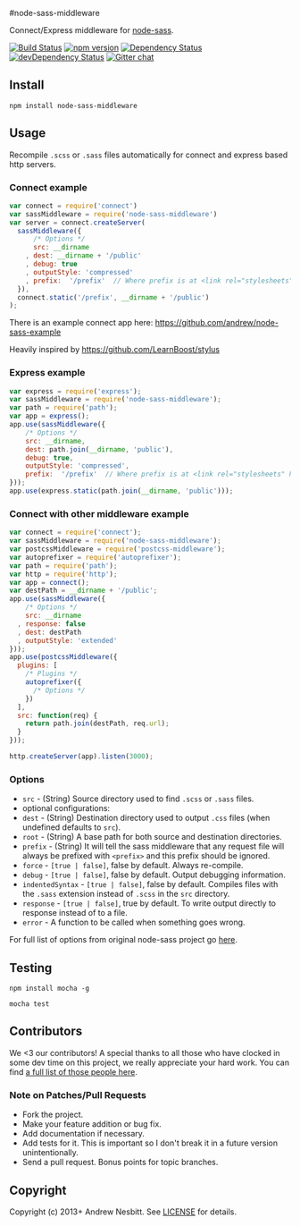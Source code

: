 #node-sass-middleware

Connect/Express middleware for [node-sass](https://github.com/sass/node-sass).

[![Build Status](https://travis-ci.org/sass/node-sass-middleware.svg?branch=master&style=flat)](https://travis-ci.org/sass/node-sass-middleware)
[![npm version](https://badge.fury.io/js/node-sass-middleware.svg)](http://badge.fury.io/js/node-sass-middleware)
[![Dependency Status](https://david-dm.org/sass/node-sass-middleware.svg?theme=shields.io)](https://david-dm.org/sass/node-sass-middleware)
[![devDependency Status](https://david-dm.org/sass/node-sass-middleware/dev-status.svg?theme=shields.io)](https://david-dm.org/sass/node-sass-middleware#info=devDependencies)
[![Gitter chat](http://img.shields.io/badge/gitter-sass/node--sass-brightgreen.svg)](https://gitter.im/sass/node-sass)

## Install

    npm install node-sass-middleware

## Usage

Recompile `.scss` or `.sass` files automatically for connect and express based http servers.

### Connect example

```javascript
var connect = require('connect')
var sassMiddleware = require('node-sass-middleware')
var server = connect.createServer(
  sassMiddleware({
      /* Options */
      src: __dirname
    , dest: __dirname + '/public'
    , debug: true
    , outputStyle: 'compressed'
    , prefix:  '/prefix'  // Where prefix is at <link rel="stylesheets" href="prefix/style.css"/>
  }),
  connect.static('/prefix', __dirname + '/public')
);
```

There is an example connect app here: <https://github.com/andrew/node-sass-example>

Heavily inspired by <https://github.com/LearnBoost/stylus>

### Express example

```javascript
var express = require('express');
var sassMiddleware = require('node-sass-middleware');
var path = require('path');
var app = express();
app.use(sassMiddleware({
    /* Options */
    src: __dirname,
    dest: path.join(__dirname, 'public'),
    debug: true,
    outputStyle: 'compressed',
    prefix:  '/prefix'  // Where prefix is at <link rel="stylesheets" href="prefix/style.css"/>
}));
app.use(express.static(path.join(__dirname, 'public')));
```

### Connect with other middleware example

```javascript
var connect = require('connect');
var sassMiddleware = require('node-sass-middleware');
var postcssMiddleware = require('postcss-middleware');
var autoprefixer = require('autoprefixer');
var path = require('path');
var http = require('http');
var app = connect();
var destPath = __dirname + '/public';
app.use(sassMiddleware({
    /* Options */
    src: __dirname
  , response: false
  , dest: destPath
  , outputStyle: 'extended'
}));
app.use(postcssMiddleware({
  plugins: [
    /* Plugins */
    autoprefixer({
      /* Options */
    })
  ],
  src: function(req) {
    return path.join(destPath, req.url);
  }
}));

http.createServer(app).listen(3000);
```

### Options

 *    `src`            - (String) Source directory used to find `.scss` or `.sass` files.
 *    optional configurations:
  *    `dest`           - (String) Destination directory used to output `.css` files (when undefined defaults to `src`).
  *    `root`           - (String) A base path for both source and destination directories.
  *    `prefix`         - (String) It will tell the sass middleware that any request file will always be prefixed with `<prefix>` and this prefix should be ignored.
  *    `force`          - `[true | false]`, false by default. Always re-compile.
  *    `debug`          - `[true | false]`, false by default. Output debugging information.
  *    `indentedSyntax` - `[true | false]`, false by default. Compiles files with the `.sass` extension instead of `.scss` in the `src` directory.
  *    `response`       - `[true | false]`, true by default. To write output directly to response instead of to a file.
  *    `error`          - A function to be called when something goes wrong.

  For full list of options from original node-sass project go [here](https://github.com/sass/node-sass).

## Testing

    npm install mocha -g

    mocha test

## Contributors

We <3 our contributors! A special thanks to all those who have clocked in some dev time on this project, we really appreciate your hard work. You can find [a full list of those people here](https://github.com/sass/node-sass-middleware/graphs/contributors).

### Note on Patches/Pull Requests

 * Fork the project.
 * Make your feature addition or bug fix.
 * Add documentation if necessary.
 * Add tests for it. This is important so I don't break it in a future version unintentionally.
 * Send a pull request. Bonus points for topic branches.

## Copyright

Copyright (c) 2013+ Andrew Nesbitt. See [LICENSE](https://github.com/sass/node-sass-middleware/blob/master/LICENSE) for details.
